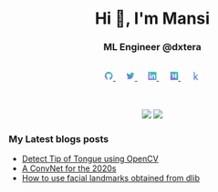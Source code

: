 <!-- <p align="left"> <img src="https://komarev.com/ghpvc/?username=mansikataria&style=flat-square" alt="mansikataria" /> </p>
-->
<h1 align="center">Hi 👋, I'm Mansi</h1>
<h3 align="center">ML Engineer @dxtera</h3>

<br/>

<div align="center">
    <a href="https://github.com/mansikataria">
        <img src="https://github.com/mansikataria/mansikataria/blob/main/icons/github.png" width="3%"/>
    </a>
    <img width="3%" />
    <a href="https://twitter.com/_mansi___">
        <img src="https://github.com/mansikataria/mansikataria/blob/main/icons/twitter.png" width="3%"/>
    </a>
    <img width="3%" />
    <a href="https://www.linkedin.com/in/mansirkataria/">
        <img src="https://github.com/mansikataria/mansikataria/blob/main/icons/linkedin.png" width="3%"/>
    </a>
    <img width="3%" />
    <a href="https://medium.com/@zoomout">
        <img src="https://github.com/mansikataria/mansikataria/blob/main/icons/medium.png" width="3%" />
    </a>
    <img width="3%" />
    <a href="https://www.kaggle.com/mansikataria">
        <img src="https://github.com/mansikataria/mansikataria/blob/main/icons/kaggle.png" width="3%"/>
    </a>
</div>

<br/>
<br/>

<p align="center">
<img width="50%" src=https://github-readme-stats.vercel.app/api?username=skalskip&count_private=true&show_icons=true&include_all_commits=false&hide_border=true&hide_title=true />
<img width="42%" src="https://github-readme-streak-stats.herokuapp.com?user=SkalskiP&hide_border=true" />
</p>

<!--
### Open source

- [makesense.ai](https://www.makesense.ai/) - Free to use online tool for labelling photos.
- [onemetric](https://skalskip.github.io/onemetric/) - Metrics Library to Evaluate Machine Learning Algorithms in Python.
-->
### My Latest blogs posts
<!-- BLOG-POST-LIST:START -->
- [Detect Tip of Tongue using OpenCV](https://zoomout.medium.com/detect-tip-of-tongue-using-opencv-9d15e0b18c3)
- [A ConvNet for the 2020s](https://zoomout.medium.com/a-convnet-for-the-2020s-aa74632b4c2)
- [How to use facial landmarks obtained from dlib](https://zoomout.medium.com/how-to-use-facial-landmarks-obtained-from-dlib-b82129e5b352)
<!-- BLOG-POST-LIST:END -->

<br/>

<!-- <p align="center">
  <img src="./icons/aws.svg" alt="aws" width="40" height="40"/> 
  <img src="https://www.vectorlogo.zone/logos/microsoft_azure/microsoft_azure-icon.svg" alt="azure" width="40" height="40"/> 
  <img src="./icons/docker.svg" alt="docker" width="40" height="40"/> 
  <img src="./icons/typescript.svg" alt="typescript" width="40" height="40"/>
  <img src="./icons/react.svg" alt="react" width="40" height="40"/> 
  <img src="./icons/redux.svg" alt="redux" width="40" height="40"/>
  <img src="./icons/python.svg" alt="python" width="40" height="40"/>
  <img src="https://www.vectorlogo.zone/logos/opencv/opencv-icon.svg" alt="opencv" width="40" height="40"/> 
  <img src="https://www.vectorlogo.zone/logos/pytorch/pytorch-icon.svg" alt="pytorch" width="40" height="40"/>
  <img src="https://www.vectorlogo.zone/logos/tensorflow/tensorflow-icon.svg" alt="tensorflow" width="40" height="40"/> 
  <img src="./icons/scala.svg" alt="scala" width="40" height="40"/>
</p>  -->



<!--
**mansikataria/mansikataria** is a ✨ _special_ ✨ repository because its `README.md` (this file) appears on your GitHub profile.

Here are some ideas to get you started:

- 🔭 I’m currently working on ...
- 🌱 I’m currently learning ...
- 👯 I’m looking to collaborate on ...
- 🤔 I’m looking for help with ...
- 💬 Ask me about ...
- 📫 How to reach me: ...
- 😄 Pronouns: ...
- ⚡ Fun fact: ...
-->

